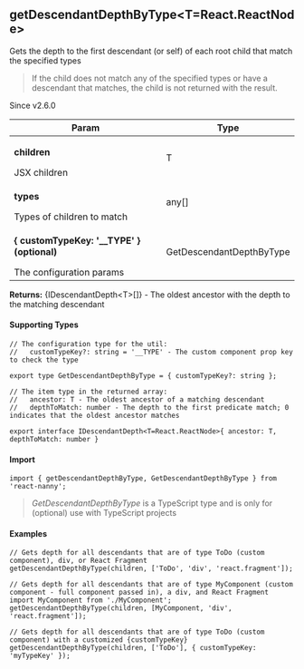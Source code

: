 

<h2>getDescendantDepthByType&lt;T=React.ReactNode&gt;</h2>
<p>Gets the depth to the first descendant (or self) of each root child that match the specified types</p>
<blockquote><p>If the child does not match any of the specified types or have a descendant that matches, the child is not returned with the result.</p></blockquote><p>Since v2.6.0</p>
<table>
      <thead>
      <tr>
        <th>Param</th>
        <th>Type</th></tr>
      </thead>
      <tbody><tr><td><p><b>children</b></p>JSX children</td><td>T</td></tr><tr><td><p><b>types</b></p>Types of children to match</td><td>any[]</td></tr><tr><td><p><b>{ customTypeKey: '__TYPE' } <span>(optional)</span></b></p>The configuration params</td><td>GetDescendantDepthByType</td></tr></tbody>
    </table><p><b>Returns:</b> {IDescendantDepth&lt;T&gt;[]} - The oldest ancestor with the depth to the matching descendant</p><h4>Supporting Types</h4>

```
// The configuration type for the util:
//   customTypeKey?: string = '__TYPE' - The custom component prop key to check the type

export type GetDescendantDepthByType = { customTypeKey?: string };

// The item type in the returned array:
//   ancestor: T - The oldest ancestor of a matching descendant
//   depthToMatch: number - The depth to the first predicate match; 0 indicates that the oldest ancestor matches

export interface IDescendantDepth<T=React.ReactNode>{ ancestor: T, depthToMatch: number }
```
  <h4>Import</h4>

```
import { getDescendantDepthByType, GetDescendantDepthByType } from 'react-nanny';
```

  <blockquote><p><em>GetDescendantDepthByType</em> is a TypeScript type and is only for (optional) use with TypeScript projects</p></blockquote><h4>Examples</h4>





```    
// Gets depth for all descendants that are of type ToDo (custom component), div, or React Fragment
getDescendantDepthByType(children, ['ToDo', 'div', 'react.fragment']);

// Gets depth for all descendants that are of type MyComponent (custom component - full component passed in), a div, and React Fragment
import MyComponent from './MyComponent';
getDescendantDepthByType(children, [MyComponent, 'div', 'react.fragment']);

// Gets depth for all descendants that are of type ToDo (custom component) with a customized {customTypeKey}
getDescendantDepthByType(children, ['ToDo'], { customTypeKey: 'myTypeKey' });
```

    
